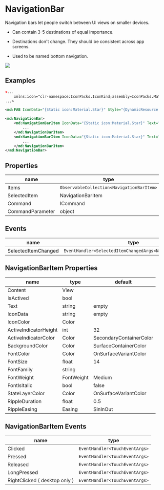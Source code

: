 # NavigationBar

Navigation bars let people switch between UI views on smaller devices.



- Can contain 3-5 destinations of equal importance.

- Destinations don't change. They should be consistent across app screens.

- Used to be named bottom navigation.

  

![](/assets/navigation-bars.png)


## Examples

```xml
<...
	xmlns:icon="clr-namespace:IconPacks.IconKind;assembly=IconPacks.Material"
...>

<md:FAB IconData="{Static icon:Material.Star}" Style="{DynamicResource SecondaryFABStyle}" />

<md:NavigationBar>
    <md:NavigationBarItem IconData="{Static icon:Material.Star}" Text="label 1">
		...
	</md:NavigationBarItem>
    <md:NavigationBarItem IconData="{Static icon:Material.Star}" Text="label 2">
		...
	</md:NavigationBarItem>
</md:NavigationBar>
```





## Properties

| name             | type                                      | default |
| ---------------- | ----------------------------------------- | ------- |
| Items            | `ObservableCollection<NavigationBarItem>` |         |
| SelectedItem     | NavigationBarItem                         |         |
| Command          | ICommand                                  |         |
| CommandParameter | object                                    |         |



## Events

| name                | type                                                       |
| ------------------- | ---------------------------------------------------------- |
| SelectedItemChanged | `EventHandler<SelectedItemChangedArgs<NavigationBarItem>>` |





## NavigationBarItem Properties

| name                  | type      | default |
| --------------------- | --------- | ------- |
| Content               | View      |         |
| IsActived             | bool      |         |
| Text                  | string    | empty   |
| IconData              | string    | empty   |
| IconColor             | Color     |         |
| ActiveIndicatorHeight | int       | 32 |
| ActiveIndicatorColor  | Color     | SecondaryContainerColor |
| BackgroundColor      | Color     | SurfaceContainerColor |
| FontColor        | Color       | OnSurfaceVariantColor |
| FontSize         | float       | 14       |
| FontFamily       | string      |          |
| FontWeight       | FontWeight  | Medium |
| FontIsItalic     | bool        | false    |
| StateLayerColor  | Color       | OnSurfaceVariantColor |
| RippleDuration   | float       | 0.5      |
| RippleEasing     | Easing      | SinInOut |



## NavigationBarItem Events

| name                        | type                           |
| --------------------------- | ------------------------------ |
| Clicked                     | `EventHandler<TouchEventArgs>` |
| Pressed                     | `EventHandler<TouchEventArgs>` |
| Released                    | `EventHandler<TouchEventArgs>` |
| LongPressed                 | `EventHandler<TouchEventArgs>` |
| RightClicked ( desktop only ) | `EventHandler<TouchEventArgs>` |

